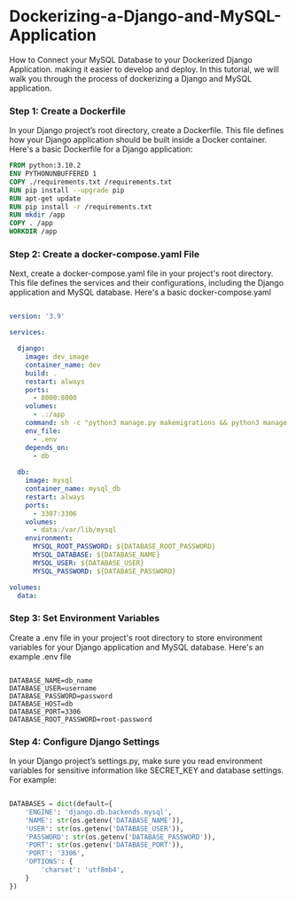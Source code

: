 # Dockerizing-a-Django-and-MySQL-Application
How to Connect your MySQL Database to your Dockerized Django Application.  making it easier to develop and deploy. In this tutorial, we will walk you through the process of dockerizing a Django and MySQL application.

### Step 1: Create a Dockerfile

In your Django project’s root directory, create a Dockerfile. This file defines how your Django application should be built inside a Docker container. Here's a basic Dockerfile for a Django application:


```dockerfile
FROM python:3.10.2
ENV PYTHONUNBUFFERED 1
COPY ./requirements.txt /requirements.txt
RUN pip install --upgrade pip
RUN apt-get update
RUN pip install -r /requirements.txt
RUN mkdir /app
COPY . /app
WORKDIR /app

```


### Step 2: Create a docker-compose.yaml File

Next, create a docker-compose.yaml file in your project's root directory. This file defines the services and their configurations, including the Django application and MySQL database. Here's a basic docker-compose.yaml

```yml

version: '3.9'

services:

  django:
    image: dev_image
    container_name: dev
    build: .
    restart: always
    ports:
      - 8000:8000
    volumes:
      - .:/app
    command: sh -c "python3 manage.py makemigrations && python3 manage.py migrate && python3 manage.py runserver 0.0.0.0:8000"
    env_file:
      - .env
    depends_on:
      - db
    
  db:
    image: mysql
    container_name: mysql_db
    restart: always
    ports:
      - 3307:3306
    volumes:
      - data:/var/lib/mysql
    environment:
      MYSQL_ROOT_PASSWORD: ${DATABASE_ROOT_PASSWORD}
      MYSQL_DATABASE: ${DATABASE_NAME}
      MYSQL_USER: ${DATABASE_USER}
      MYSQL_PASSWORD: ${DATABASE_PASSWORD}

volumes:
  data:
```


### Step 3: Set Environment Variables

Create a .env file in your project's root directory to store environment variables for your Django application and MySQL database. Here's an example .env file

```env

DATABASE_NAME=db_name
DATABASE_USER=username
DATABASE_PASSWORD=password
DATABASE_HOST=db
DATABASE_PORT=3306
DATABASE_ROOT_PASSWORD=root-password

```
### Step 4: Configure Django Settings 

In your Django project’s settings.py, make sure you read environment variables for sensitive information like SECRET_KEY and database settings. For example:

```python

DATABASES = dict(default={
    'ENGINE': 'django.db.backends.mysql',
    'NAME': str(os.getenv('DATABASE_NAME')),
    'USER': str(os.getenv('DATABASE_USER')),
    'PASSWORD': str(os.getenv('DATABASE_PASSWORD')),
    'PORT': str(os.getenv('DATABASE_PORT')),
    'PORT': '3306',
    'OPTIONS': {
        'charset': 'utf8mb4',
    }
})

```

